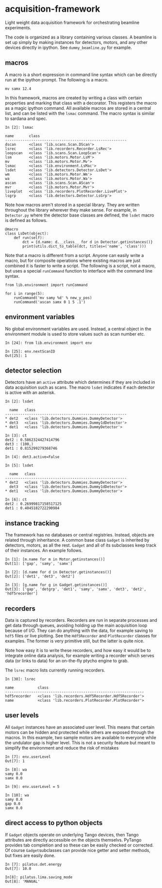 # acquisition-framework
Light weight data acquisition framework for orchestrating beamline experiments.

The code is organized as a library containing various classes. A beamline is set up simply by making instances for detectors, motors, and any other devices directly in ipython. See `dummy_beamline.py` for example.

## macros
A macro is a short expression in command line syntax which can be directly run at the ipython prompt. The following is a macro.
```
mv samx 12.4
```

In this framework, macros are created by writing a class with certain properties and marking that class with a decorator. This registers the macro as a magic ipython command. All available macros are stored in a central list, and can be listed with the `lsmac` command. The macro syntax is similar to sardana and spec.
```
In [2]: lsmac

name       class                                        
--------------------------------------------------------
dscan      <class 'lib.scans.Scan.DScan'>               
lsrec      <class 'lib.recorders.Recorder.LsRec'>       
loopscan   <class 'lib.scans.Scan.LoopScan'>            
lsm        <class 'lib.motors.Motor.LsM'>               
mv         <class 'lib.motors.Motor.Mv'>                
lsmac      <class 'lib.environment.LsMac'>              
lsdet      <class 'lib.detectors.Detector.LsDet'>       
wm         <class 'lib.motors.Motor.Wm'>                
wa         <class 'lib.motors.Motor.Wa'>                
ascan      <class 'lib.scans.Scan.AScan'>               
mvr        <class 'lib.motors.Motor.Mvr'>               
liveplot   <class 'lib.recorders.PlotRecorder.LivePlot'>
lsgrp      <class 'lib.detectors.Detector.LsGrp'>       

```
Note how macros aren't stored in a special library. They are written throughout the library wherever they make sense. For example, in `Detector.py` where the detector base classes are defined, the `lsdet` macro is defined as follows.
```
@macro
class LsDet(object):
    def run(self):
        dct = {d.name: d.__class__ for d in Detector.getinstances()}
        print(utils.dict_to_table(dct, titles=('name', 'class')))
```

Note that a macro is different from a script. Anyone can easily write a macro, but for composite operations where existing macros are just combined it is faster to write a script. The following is a script, not a macro, but uses a special `runCommand` function to interface with the command line syntax.
```
from lib.environment import runCommand

for i in range(5):
    runCommand('mv samy %d' % new_y_pos)
    runCommand('ascan samx 0 1 5 .1')

```

## environment variables
No global environment variables are used. Instead, a central object in the environment module is used to store values such as scan number etc.
```
In [24]: from lib.environment import env

In [25]: env.nextScanID
Out[25]: 1
```

## detector selection
Detectors have an `active` attribute which determines if they are included in data acquisition such as scans. The macro `lsdet` indicates if each detector is active with an asterisk.
```
In [2]: lsdet

  name   class                                          
--------------------------------------------------------
* det2   <class 'lib.detectors.Dummies.DummyDetector'>  
* det3   <class 'lib.detectors.Dummies.Dummy1dDetector'>
* det1   <class 'lib.detectors.Dummies.DummyDetector'>  

In [3]: ct
det2 : 0.5862324427414796
det3 : (100,)
det1 : 0.815299279368746

In [4]: det3.active=False

In [5]: lsdet

  name   class                                          
--------------------------------------------------------
* det2   <class 'lib.detectors.Dummies.DummyDetector'>  
  det3   <class 'lib.detectors.Dummies.Dummy1dDetector'>
* det1   <class 'lib.detectors.Dummies.DummyDetector'>  

In [6]: ct
det2 : 0.26999817158517125
det1 : 0.4045182722290984
```

## instance tracking
The framework has no databases or central registries. Instead, objects are related through inheritance. A common base class `Gadget`
is inherited by detectors, motors, as all the rest. `Gadget` and all of its subclasses keep track of their instances. An example follows.
```
In [1]: [m.name for m in Motor.getinstances()]
Out[1]: ['gap', 'samy', 'samx']

In [2]: [d.name for d in Detector.getinstances()]
Out[2]: ['det1', 'det3', 'det2']

In [3]: [g.name for g in Gadget.getinstances()]
Out[3]: ['gap', 'detgrp', 'det1', 'samy', 'samx', 'det3', 'det2', 'hdf5recorder']
```
 
## recorders
Data is captured by recorders. Recorders are run in separate processes and get data through queues, avoiding holding up the main acquisition loop because of I/O. They can do anything with the data, for example saving to `hdf5` files or live plotting. See the `Hdf5Recorder` and `PlotRecorder` classes for examples. The former is very primitive still, but the latter is quite nice.

Note how easy it is to write these recorders, and how easy it would be to integrate online data analysis, for example writing a recorder which serves data (or links to data) for an on-the-fly ptycho engine to grab.

The `lsrec` macro lists currently running recorders.
```
In [30]: lsrec

name           class                                            
----------------------------------------------------------------
hdf5recorder   <class 'lib.recorders.Hdf5Recorder.Hdf5Recorder'>
name           <class 'lib.recorders.PlotRecorder.PlotRecorder'>
```

## user levels
All `Gadget` instances have an associated user level. This means that certain motors can be hidden and protected while others are exposed through the macros. In this example, two sample motors are available to everyone while the undulator gap is higher level. This is not a security feature but meant to simplify the environment and reduce the risk of mistakes
```
In [7]: env.userLevel
Out[7]: 1

In [8]: wa
samy 0.0
samx 0.0

In [9]: env.userLevel = 5

In [10]: wa
samy 0.0
gap 0.0
samx 0.0
```

## direct access to python objects
If `Gadget` objects operate on underlying Tango devices, then Tango attributes are directly accessible on the objects themselvs. PyTango provides tab completion and so these can be easily checked or corrected. Of course `Gadget`subclasses can provide nice getter and setter methods, but fixes are easily done.
```
In [7]: pilatus.det.energy
Out[7]: 10.0

In[8]: pilatus.lima.saving_mode
Out[8]: 'MANUAL'
```

